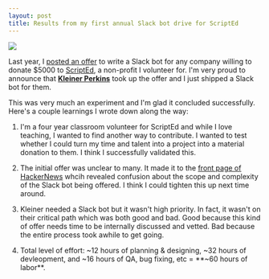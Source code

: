 ```yaml
---
layout: post
title: Results from my first annual Slack bot drive for ScriptEd
---
```


<img src="https://i.imgur.com/BdtyTSb.png"/>

Last year, I [posted an offer](http://dopeboy.github.io/bot-for-a-cause/) to write a Slack bot for any company willing to donate $5000 to [ScriptEd](https://scripted.org/), a non-profit I volunteer for. I'm very proud to announce that [**Kleiner Perkins**](http://www.kpcb.com/) took up the offer and I just shipped a Slack bot for them. 

This was very much an experiment and I'm glad it concluded successfully. Here's a couple learnings I wrote down along the way:

1. I'm a four year classroom volunteer for ScriptEd and while I love teaching, I wanted to find another way to contribute. I wanted to test whether I could turn my time and talent into a project into a material donation to them. I think I successfully validated this.

2. The initial offer was unclear to many. It made it to the [front page of HackerNews](https://news.ycombinator.com/item?id=15121050) whcih revealed confusion about the scope and complexity of the Slack bot being offered. I think I could tighten this up next time around.

3. Kleiner needed a Slack bot but it wasn't high priority. In fact, it wasn't on their critical path which was both good and bad. Good because this kind of offer needs time to be internally discussed and vetted. Bad because the entire process took awhile to get going.

4. Total level of effort: ~12 hours of planning & designing, ~32 hours of devleopment, and ~16 hours of QA, bug fixing, etc = **~60 hours of labor**.

